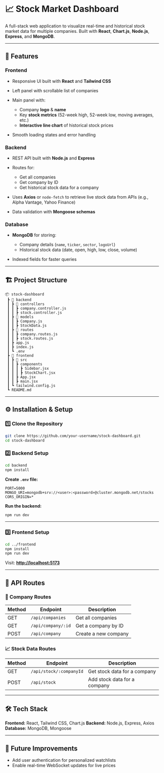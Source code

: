 # 📈 Stock Market Dashboard

A full-stack web application to visualize real-time and historical stock market data for multiple companies.
Built with **React**, **Chart.js**, **Node.js**, **Express**, and **MongoDB**.

---

## 🚀 Features

### **Frontend**

* Responsive UI built with **React** and **Tailwind CSS**
* Left panel with scrollable list of companies
* Main panel with:

  * Company **logo** & **name**
  * Key **stock metrics** (52-week high, 52-week low, moving averages, etc.)
  * **Interactive line chart** of historical stock prices
* Smooth loading states and error handling

### **Backend**

* REST API built with **Node.js** and **Express**
* Routes for:

  * Get all companies
  * Get company by ID
  * Get historical stock data for a company
   
* Uses **Axios** or `node-fetch` to retrieve live stock data from APIs (e.g., Alpha Vantage, Yahoo Finance)
* Data validation with **Mongoose schemas**

### **Database**

* **MongoDB** for storing:

  * Company details (`name`, `ticker`, `sector`, `logoUrl`)
  * Historical stock data (date, open, high, low, close, volume)
* Indexed fields for faster queries

---

## 🏗️ Project Structure

```
📦 stock-dashboard
 ┣ 📂 backend
 ┃ ┣ 📂 controllers
 ┃ ┃ ┣ company.controller.js
 ┃ ┃ ┣ stock.controller.js
 ┃ ┣ 📂 models
 ┃ ┃ ┣ Company.js
 ┃ ┃ ┣ StockData.js
 ┃ ┣ 📂 routes
 ┃ ┃ ┣ company.routes.js
 ┃ ┃ ┣ stock.routes.js
 ┃ ┣ app.js
 ┃ ┣ index.js
 ┃ ┗ .env
 ┣ 📂 frontend
 ┃ ┣ 📂 src
 ┃ ┃ ┣ components
 ┃ ┃ ┃ ┣ Sidebar.jsx
 ┃ ┃ ┃ ┣ StockChart.jsx
 ┃ ┃ ┣ App.jsx
 ┃ ┃ ┣ main.jsx
 ┃ ┗ tailwind.config.js
 ┗ README.md

```

---

## ⚙️ Installation & Setup

### **1️⃣ Clone the Repository**

```bash
git clone https://github.com/your-username/stock-dashboard.git
cd stock-dashboard
```

### **2️⃣ Backend Setup**

```bash
cd backend
npm install
```

**Create `.env` file:**

```env
PORT=5000
MONGO_URI=mongodb+srv://<user>:<password>@cluster.mongodb.net/stocks
CORS_ORIGIN=*
```

**Run the backend:**

```bash
npm run dev
```

---

### **3️⃣ Frontend Setup**

```bash
cd ../frontend
npm install
npm run dev
```

Visit: **[http://localhost:5173](http://localhost:5173)**

---

## 📌 API Routes

### 🏢 Company Routes
| Method | Endpoint            | Description              |
|--------|---------------------|--------------------------|
| GET    | `/api/companies`    | Get all companies        |
| GET    | `/api/company/:id`  | Get a company by ID      |
| POST   | `/api/company`      | Create a new company     |

### 📈 Stock Data Routes
| Method | Endpoint                   | Description                       |
|--------|----------------------------|-----------------------------------|
| GET    | `/api/stock/:companyId`    | Get stock data for a company      |
| POST   | `/api/stock`               | Add stock data for a company      |

---

## 🛠 Tech Stack

**Frontend:** React, Tailwind CSS, Chart.js
**Backend:** Node.js, Express, Axios
**Database:** MongoDB, Mongoose

---

## 📌 Future Improvements

* Add user authentication for personalized watchlists
* Enable real-time WebSocket updates for live prices
